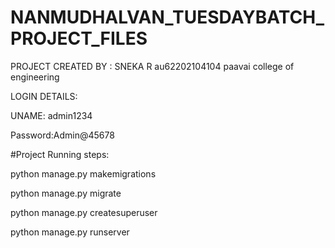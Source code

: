 # NANMUDHALVAN_TUESDAYBATCH_PROJECT_FILES

PROJECT CREATED BY : SNEKA R
au62202104104
paavai college of engineering


LOGIN DETAILS:


UNAME: admin1234


Password:Admin@45678




#Project Running steps:

python manage.py makemigrations

python manage.py migrate

python manage.py createsuperuser

python manage.py runserver

